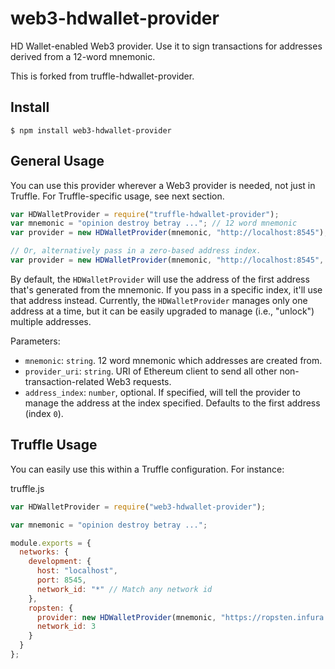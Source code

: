 # web3-hdwallet-provider
HD Wallet-enabled Web3 provider. Use it to sign transactions for addresses derived from a 12-word mnemonic.

This is forked from truffle-hdwallet-provider.

## Install

```
$ npm install web3-hdwallet-provider
```

## General Usage

You can use this provider wherever a Web3 provider is needed, not just in Truffle. For Truffle-specific usage, see next section.

```javascript
var HDWalletProvider = require("truffle-hdwallet-provider");
var mnemonic = "opinion destroy betray ..."; // 12 word mnemonic
var provider = new HDWalletProvider(mnemonic, "http://localhost:8545");

// Or, alternatively pass in a zero-based address index.
var provider = new HDWalletProvider(mnemonic, "http://localhost:8545", 5);
```

By default, the `HDWalletProvider` will use the address of the first address that's generated from the mnemonic. If you pass in a specific index, it'll use that address instead. Currently, the `HDWalletProvider` manages only one address at a time, but it can be easily upgraded to manage (i.e., "unlock") multiple addresses.

Parameters:

- `mnemonic`: `string`. 12 word mnemonic which addresses are created from.
- `provider_uri`: `string`. URI of Ethereum client to send all other non-transaction-related Web3 requests.
- `address_index`: `number`, optional. If specified, will tell the provider to manage the address at the index specified. Defaults to the first address (index `0`).

## Truffle Usage

You can easily use this within a Truffle configuration. For instance:

truffle.js
```javascript
var HDWalletProvider = require("web3-hdwallet-provider");

var mnemonic = "opinion destroy betray ...";

module.exports = {
  networks: {
    development: {
      host: "localhost",
      port: 8545,
      network_id: "*" // Match any network id
    },
    ropsten: {
      provider: new HDWalletProvider(mnemonic, "https://ropsten.infura.io/"),
      network_id: 3
    }
  }
};
```
